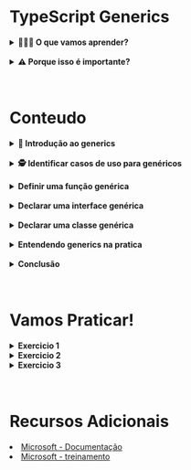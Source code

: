 # TypeScript Generics
<details>
  <summary><strong> 🤷🏽‍♀️ O que vamos aprender?</strong></summary>
  <br>
  <p>
   Aqui você vai aprender sobre o generics do TybeScript, sua importância, e os contextos em que ele pode ser aplicado. 
  </p>
  <lu>
    <H3>Você sera capaz de:</H3>    
    <li> Identificar casos de uso para genéricos. </li>
    <li> Definir uma função genérica. </li>
    <li> Declarar uma interface genérica. </li>
    <li> Declarar uma classe genérica </li>
    <li> Entender o conceito de Type Constraints  </li>
  </lu>
</details>
<br>
<details>
  <summary><strong> ⚠️ Porque isso é importante? </strong></summary>
  <br>
  <lu>    
      <li> Fornecer mais flexibilidade ao trabalhar com tipos. </li>
      <li> Permitir a reutilização de código.</li>
      <li> Reduzir a necessidade de usar o tipo any </li>
  </lu>     
</details>
<br>
<br>
<h1>Conteudo</h1>
<details>
  <summary><strong> 🔰 Introdução ao generics </strong></summary>
  <br>
  <p>De acordo com a documentação “Os genéricos são modelos de código que você pode definir e reutilizar em toda a base de código. Eles fornecem uma forma de informar a funções, classes ou interfaces que tipo você deseja usar ao chamá-las.”. </p>
  <p>Para entender melhor, você pode fazer uma analogia com as figuras a baixo onde a chave representa a funções, classes ou interfaces, e a ponta representa o tipo do dado.</p>
  <p>
    <img src="https://raw.githubusercontent.com/DaniloRamalhoSilva/generics/master/imagens/kitFerramenta.png?token=GHSAT0AAAAAAB5SWF6D4JR566K2B6KQZZNEY6ZPSSQ" width="350" alt="kit chave">
    <img src="https://raw.githubusercontent.com/DaniloRamalhoSilva/generics/master/imagens/chaveMultiUso.png?token=GHSAT0AAAAAAB5SWF6CTSVD6HW5Z2KBLGYQY6ZPSAQ" width="350" alt="chave multi uso">
  </p>
  <p>Na imagem 1, sem o uso do generic você precisaria de varias funções, classes ou interfaces, uma para cada tipo de dado. Já na imagem 2, com o uso do generics você precisaria apenas de uma funções, classes ou interfaces e o tipo do dado seri informado apenas quando ela for utilizada. </p>

</details>
<br>
<details>
  <summary><strong> 🕵️ Identificar casos de uso para genéricos </strong></summary>
  <br>
  <p>Quando a  funções, classes ou interfaces, for igual, mudando apenas o seu tipo, podemos refatorar usando o generics e informar o tipo apenas quando ela for chamada.</p>

</details>
<br>
<details>
  <summary><strong> Definir uma função genérica </strong></summary>
  <br>
  <p>Para entendermos como definir uma função generic vamos imaginar que precisamos de uma função simples que receba um parâmetro e o retorna.
  </p>
  <p>Pensando no uso do typeScripte precisaríamos criar uma função do tipo any, o que não e recomendado.</p>
 
  ```typescript
    function semGenerics (param: any): any {
			return param;
		}
  ```
  <br>
  <p>ou varias funçoes, uma para cada tipo de dado, o que deixaria o projeto maior e mais complexo.
  </p>

  ```typescript
    function semGenericsNunber(param: number): number {
			return param;
	  }
    
		function semGenericsString(param: string): string {
			return param;
	  }
  ```
  <p>Mas com o uso do generics sus problemas acabaram!</p> 
	<p>Podemos definir uma função generica e informar o seu tipo apenas quando a mesma for utilizada.</p>

  ```typescript
    function comGenerics<T>(param: T): T {
		  return param;
	  }
	  
    comGenerics<number>(2);
		comGenerics<string>(“Olá mundo”);
  ```
  <p>Repare que o T entre os colchetes angulares (<>) recebe um tipo quando a função e chamada e atribui esse tipo a letra T do parâmetro e do retorno da função.</p>

  <p>
    <img src="" width="350" alt="injeção Tipo">
  </p>

</details>
<br>
<details>
  <summary><strong> Declarar uma interface genérica </strong></summary>
  <br>
  <p>Para entendermos o uso de uma interface genérica vamos imaginar que precisamos de uma função que filtra um Id em um arrey de ids, sendo que essa função sirva tanto para ids do tipo string, quanto para ids do tipo number.</p>
  <p>Como seria isso?</p>
  <p>Primeiro vamos criar uma função generic como aprendemos anteriormente, mas agora com dois parâmetros, um id e um arrey de ids.</p>

  ```typescript
    function filterById<T>(id: T, dataIds: Array<T>): T {
      const mmatcheId = dataIds.filter(dataId => dataId.id === id)
      return mmatcheId[0];
    }
    onsole.log(filterById<number>(4, [1, 2, 3, 4, 10 ]));
    // 4
  ```
  <p>Agora que temos nossa função funcionando vamos substituir esse array genérico por um mais especifico usando uma interface.</p>
  
  ```typescript
    interface Data <T> {
      id: T;
      nome: string;
    }

    const dataIdNunber = [
      {id: 1, nome: 'bola'},
      {id: 2, nome: 'carrinho'},
      {id: 3, nome: 'boneca'},
      {id: 10, nome: 'lego'},
    ]

    const dataIdString = [
      {id: 'bola', nome: 'bola'},
      {id: 'carrinho', nome: 'carrinho'},
      {id: 'boneca', nome: 'boneca'},
      {id: 'lego', nome: 'lego'},
    ]

    function filterById<T>(id: T, dataIds: Data<T>[]): Data<T> {
      const mmatcheId = dataIds.filter(dataId => dataId.id === id)
      return mmatcheId[0];
    }

    console.log(filterById<number>(10, dataIdNunber)); 
    // { id: 10, nome: 'lego' }
    console.log(filterById<string>('boneca', dataIdString)); 
    // { id: 'boneca', nome: 'boneca' }

  ```

  <p>Repare que nossa função mesmo usando uma interface, funciona tanto com ids do tipo string quanto do tipo number, porem ainda temos um pequeno problema, nossa interface generica ficou generica de mais podendo ser de qualquer tipo, sendo assim podemos resolver este problema usando o conceito de Type Constraints, restringindo nossos tipos de acordo com o que queremos.</p>
  <p>Para isso basta usar a palavra reservada “extends” depois do “T” e os tipo que queremos que o nosso “T” aceite, no nosso caso, string ou number.</P>
  <p>E nosso código ficara desta forma:</p>

  ```typescript
    interface Data <T extends string | number> {
      id: T;
      nome: string;
    }

    const dataIdNunber = [
      {id: 1, nome: 'bola'},
      {id: 2, nome: 'carrinho'},
      {id: 3, nome: 'boneca'},
      {id: 10, nome: 'lego'},
    ]

    const dataIdString = [
      {id: 'bola', nome: 'bola'},
      {id: 'carrinho', nome: 'carrinho'},
      {id: 'boneca', nome: 'boneca'},
      {id: 'lego', nome: 'lego'},
    ]

    function filterById<T extends string | number>(id: T, dataIds: Data<T>[]): Data<T> {
      const mmatcheId = dataIds.filter(dataId => dataId.id === id)
      return mmatcheId[0];
    }

  ```

</details>
<br>
<details>
  <summary><strong> Declarar uma classe genérica </strong></summary>
  <br>
  <p>Agora que já sabemos como definir e declarar funções e interfaces genéricas, fica mais fácil entendermos como usar classe genérica.</p>
  <p>No exemplo a seguir iremos implementar uma classe com apenas um método que recebe dois parâmetros e printa o tipo de cada um deles no console. </p>

  ```typescript
    class GenericClass<T> {
      public PrintTypeOf = (param1: T, param2: T) => {
        console.log(`${param1} é do tipo ${typeof param1}`);
        console.log(`${param2} é do tipo ${typeof param2}`);
      }
    }
    const myGenericNumber = new GenericClass<number>();
    const myGenericString = new GenericClass<string>();

    myGenericNumber.typeOf(5, 6);
    // 5 é do tipo number
    // 6 é do tipo number

    myGenericString.typeOf("olá", "mundo");
    // olá é do tipo string
    // mundo é do tipo string
  ```
  <p>Repare que passamos o tipo dos parâmetros do método PrintTypeOf apenas quando a classe foi instanciada, e o tipo foi atribuído aos parâmetros por meio da letra T, e ao chamarmos o método, o typeScript nos “obriga” a usarmos dois parâmetros do tipo string.</p>
  <p>Mas e se precisássemos de mais de um tipo genérico, sera que tem como?</p>
  <p>A resposta e Simm!!!</p>
  <p>Podemos passar quantos tipos precisarmos entre os colchetes angulares (<>), porexemple, função<Tipo1, Tipo2, Tipo3, ...>(). Isso pode ser comparado aos colchetes do javaScrip, função(paranmetro1, parametro2, parametro3, ...)</p>

  ```typescript
    class GenericClass<T, U> {
      public typeOf = (param1: T, param2: U) =>{
        console.log(`${param1} é do tipo ${typeof param1}`);
        console.log(`${param2} é do tipo ${typeof param2}`);
      }
    }
    const myGeneric = new GenericClass<number, string>();
    myGeneric.typeOf(5, 'ola');
    // 5 é do tipo number
    // ola é do tipo string

  ```
  <p>Neste caso além da letra T entre os colchetes angulares (<>) também temos a letra U, assim podemos passar um tipo para cada “letra” e atribuir estes tipos aos parâmetros do método "PrintTypeOf"<br>
  T =  number <br>
  U =  string</p>

  <p>
    <img src="" width="350" alt="injeção Tipo">
  </p>


</details>
<br>
<details>
  <summary><strong> Entendendo generics na pratica </strong></summary>
  <br>
  <p>Agora você deve estar se perguntando, “Beleza, já sei para que serve e quando devo utilizar, mas como eu faço isso na pratica?”.</p>
  <p>"Bora codar" que te explico!</p> 
  <p>Para aplicarmos o que aprendemos e fixar o conhecimento vamos refatorar o codigo a seguir.</p>

  - <h2><b>Aplicação sem generics</b></h2>
  <p>Estrutura do projeto <br>
  src <br>
  |_ data.ts<br>
  |_ index.ts<br>
  |_ Product.ts<br>
  |_ User.ts</p>
  <br>
  <p>No arquivo “Data.ts” temos dois arreys de objetos “dataUser” e “dataProduct” que vão simular o baco de dados.</p>

  ```typescript
    // Data.ts
    export const dataUser = [
      {id: 1, nome: 'Maria'},
      {id: 2, nome: 'João'},
      {id: 3, nome: 'Pedro'},
      {id: 10, nome: 'Gloria'},
    ]

    export const dataProduct = [
      {id: '7891', descrição: 'bola'},
      {id: '7892', descrição: 'carrinho'},
      {id: '7893', descrição: 'boneca'},
      {id: '7894', descrição: 'lego'},
    ]
  ```
  <br>
  <p>No arquivo “Product.ts” temos uma interface “IProduct” e a classe “Product” com alguns metodos que simula a inserção (create), consulta por id (getById) e consulta todos os produtos (getAll);</p>

   ```typescript
    // Product.ts
    export interface Iproduct{
      id: string;
      descrição: string;
    }

    export default class Product {
      public create = (produto: Iproduct, data: Iproduct[]): Iproduct => {
        data.push(produto);
        return produto;
      }

      public getById = (id: string, data: Iproduct[]): Iproduct => {
        return data.filter((d) => id === d.id )[0];
      }

      public getAll = (data: Iproduct[]) => {
        return data;
      }
    } 
  ```
  <br>
  <p>No arquivo “User.ts” temos uma interface “IUser” e a classe “User” com alguns metodos que simula a inserção (create), consulta por id (getById) e consulta todos os usuarios (getAll);</p>

  ```typescript
    // User.ts
    export interface IUser{
      id: number;
      nome: string;
    }

    export default class User {
      public create = (produto: IUser, data: IUser[]): IUser => {
        data.push(produto);
        return produto;
      }

      public getById = (id: number, data: IUser[]): IUser => {
        return data.filter((d) => id === d.id )[0];
      }

      public getAll = (data: IUser[]) => {
        return data;
      }
    } 
  ```
  <br>
  <p>No arquivo “index.ts”, importamos o nosso “banco de dados” representado pelos arreys “dataUser” e “dataProduct” e importamos as classes “Product” e “User”, para podermos instancialas e testar cada metodo e ver se tudo esta funcionando.</p>

  ```typescript
    // index.ts
    import { dataProduct, dataUser } from './data';

    import User from "./User";
    import Product from "./Product";

    const myUser = new User();
    const myProduct = new Product();

    console.log( myUser.create({id: 11, nome: 'Pati'}, dataUser) );
    // { id: 11, nome: 'Pati' }
    console.log( myUser.getById(2, dataUser) );
    // { id: 2, nome: 'João' }
    console.log( myUser.getAll(dataUser) );
    /* [
      { id: 1, nome: 'Maria' },
      { id: 2, nome: 'João' },
      { id: 3, nome: 'Pedro' },
      { id: 10, nome: 'Gloria' },
      { id: 11, nome: 'Pati' }
    ] */

    console.log( myProduct.create({id: "7899", descrição: 'xadres'}, dataProduct) );
    // { id: '7899', 'descrição': 'xadres' }
    console.log( myProduct.getById('7892', dataProduct) );
    // { id: '7892', 'descrição': 'carrinho' }
    console.log( myProduct.getAll(dataProduct) );
    /* [
      { id: '7891', 'descrição': 'bola' },
      { id: '7892', 'descrição': 'carrinho' },
      { id: '7893', 'descrição': 'boneca' },
      { id: '7894', 'descrição': 'lego' },
      { id: '7899', 'descrição': 'xadres' }
    ] */
  ```
  <p>Agora que tudo esta funcionando vamos começar a refatorar e aplicar os conhecimentos de generics.</p>
  <p>Para isso pademos reparar que os metodos das classes “Product” e “User” são bem parecidos, mudando apenas os tipos e as entidades recebidas e retornadas.</p>

  <p>
    <img src="" width="350" alt="comparando">
  </p>

  <p>Levando isso em consideração podemos então criar uma classe abstrata, implementar os métodos de forma genérica e estender dessa classe para  “Product” e “User”</p>

  - <h2><b>Refatorando com uso de generics</b></h2>
  <p> src <br>
  |_ CRUD.ts<br>
  |_ data.ts<br>
  |_ index.ts<br>
  |_ Product.ts<br>
  |_ User.ts</p>

  <p>No arquivo “CRUD.ts” vamos criar a classe CRUD esperar dois tipos diferentes, um atribuindo a letra “T” que representa o tipo da entidade, e outro a letra “U”, que representa o tipo do id.</p>

  ```typescript
    // CRUD.ts
    export default abstract class CRUD<T , U> {
      public create = (entity: T, data: T[]): T => {
        data.push(entity);
        return entity;
      }

      public getById = (id: U, data: T[]): T => {
        return data.filter((d) => id === d.id )[0];
      }

      public getAll = (data: T[]) => {
        return data;
      }
    }
  ```
  <br>
  <p>O arquivo “Product.ts” sera refatorado, deixando nossa classe “Product” desta forma.</p>

   ```typescript
    // Product.ts
    import CRUD from "./CRUD";

    export interface Iproduct{
      id: string;
      descrição: string;
    }

    export default class Product extends CRUD<Iproduct, string> {} 
  ```
  <br>
  <p>O arquivo  “User.ts” sera refatorada, deixando nossa classe “User” desta forma.</p>

  ```typescript
    // User.ts
    import CRUD from "./CRUD";

    export interface IUser{
      id: number;
      nome: string;
    }

    export default class User extends CRUD<IUser, number> {}  
  ```
  <br>
  <p>O arquivo  “User.ts” sera refatorada, deixando nossa classe “User” desta forma.</p>
  <p>E voala! </p>
  <br>
  <p>A gora podemos extender nossa Classe CRUD para diversas outras entidades e usufluir dos poderes do generics, deixando nosso codigo mais robusto, sem ficar repetindo codigos. Bacana ne?</p>
  <br>
  <p>Agora apenas para fins didáticos e relembrarmos o conceito de Type Constraints, vamos fazer mais uma refatoração a nossa classe CRUD restringindo nossa letra T a apenas receber entidades do tipo “Product” ou do tipo “User”, e restringir a letra U apenas aos tipos number ou string.</p>

  ```typescript
    // CRUD.ts
    import { Iproduct } from "./Product";
    import { IUser } from "./User";

    export default abstract class CRUD<
      T extends IUser | Iproduct, 
      U extends string | number
    > {
      public create = (entity: T, data: T[]): T => {
      data.push(entity);
      return entity;
      }

      public getById = (id: U, data: T[]): T => {
      return data.filter((d) => id === d.id )[0];
      }

      public getAll = (data: T[]) => {
      return data;
      }
    }  
  ```
</details>
<br>
<details>
  <summary><strong> Conclusão </strong></summary>
  <br>
  <p>Hoje aprendemos sobre os generics do typescript, aprendemos Identificar casos de uso para genéricos, a definir uma função e a declarar interfaces e classes genérica.</p>
  <br>
  <p>E com isso podemos perceber que os generics podem deixar nossos códigos menores mais limpos e legíveis sem perder a robustez e confiabilidade do typescript.</p>
  <br>
  <p>Pode parecer meio abstrato no começo, mas você pegará o jeito com a prática 😉. Não hesite em consultar este conteúdo novamente em caso de dúvidas!</p>

</details>
<br>
<br>
<h1>Vamos Praticar!</h1>
<details>
  <summary><strong> Exercicio 1 </strong></summary>
  <br>
  <p>1. Dado o codigo abaixo implemente a funções comparaGeneric de mode que subistutua as funçoes comparaNumber e comparaString<Br> 
  obs. o paremetros da função comparaGeneric devem ser tipados e serem do mesmo tipo para que possam ser comparados corretamente.</p>

  ```typescript
    function comparaNumeros(x: number, y: number): boolean {
      if(x !== y) return true;
      return false;
    }

    function comparaString(x: string, y: string): boolean {
      if(x !== y) return true;
      return false;
    }

    function comparaGeneric(): boolean {
      // implemente esta função 
    }

    console.log(comparaGeneric<number>(3, 3)); // true
    console.log(comparaGeneric<string>('78', '72')); // false    
  ```
</details>
<details>
  <summary><strong> Exercicio 2 </strong></summary>
  <br>
  <p>2. Dado o codigo abaixo refetore a interface IDataId  e a função filterById de modo que a função possa filtra ids do tipo string ou do tipo number;<br>
  Dica: lembrese do conceito de Type Constraints</p>

  ```typescript
    interface IDataId {
      id: number;
      nome: string;
    }

    const produto = [
      {id: "7891", nome: "bola"}, 
      {id: "7892", nome: "carro"}, 
      {id: "7893", nome: "Pipa"}, 
      {id: "7892", nome: "boneca"}
    ]

    const cliente = [
      {id: 1, nome: "Maria"}, 
      {id: 2, nome: "João"}, 
      {id: 10, nome: "Pedro"}, 
      {id: 11, nome: "Larisa"},
    ]

    const filterById = (id: number , data: IDataId[] ) => {
      return data.filter((d) => id === d.id);
    }

    console.log(filterById(2, cliente)); // {id: 2, nome: "João"},
    console.log(filterById("7892", produto )); // {id: "7892", nome: "carro"},    
  ```

</details>
<details>
  <summary><strong> Exercicio 3 </strong></summary>
  <br>
  <p>3. Dado os arreys “produtos” e “clientes” abaixo faça:</p>

  ```typescript
    const produto = [
      {id: "7891", nome: "bola"}, 
      {id: "7892", nome: "carro"}, 
      {id: "7893", nome: "Pipa"}, 
      {id: "7892", nome: "boneca"}
    ]

    const cliente = [
      {id: 1, nome: "Maria"}, 
      {id: 2, nome: "João"}, 
      {id: 10, nome: "Pedro"}, 
      {id: 11, nome: "Larisa"},
    ]
  ```
  - Crie uma classe abstrata “ClassBase”<br>
  - Crie a classe “Cliente” e extenda da classe  “ClassBase”<br>
  - Crie a classe “Produto” e extenda da classe  “ClassBase”<br>
  - O construtor da “ClassBase” deve receber um atributo generico, podendo ser um arrey de clientes ou um arrey de usuarios;<br>
  - O costrutor da classe “Cliente” deve ter o metodo super passando o arrey de clientes;<br>
  - O costrutor da classe “Produto” deve ter o metodo super passando o arrey de produtos;<br>
  - A classe “ClassBase” deve ter os metodos: create, delete, update, getById e getAll<br>
    - O metodos getAll se for chamado por uma instacia da classe “Cliente” deve retornar o arrey de clientes. <br>
      Exemple da chamada:
      ```typescript
        myCliente.getAll()    
      ```
      Exemple de saida:
      ```typescript
        [
          { id: 1, nome: 'Maria' },
          { id: 2, nome: 'João' },
          { id: 10, nome: 'Pedro' },
          { id: 11, nome: 'Larisa' }
        ]    
      ```
    
    - O metodos getById  se for chamado por uma instacia da classe “Cliente” deve receber um parametro do tipo number e retornar um objeto no formato {id: number , nome: string}.
      Exemple da chamada:
      ```typescript
        myCliente.getById(1)    
      ```
      Exemple de saida:
      ```typescript
        { id: 1, nome: 'Maria' }   
      ```
    
    - O metodos create se for chamado por uma instacia da classe “Cliente” deve receber um objeto no formato {id: number , nome: string} e retornar o arrey de clientes atualizada com a inserção.
      Exemple da chamada:
      ```typescript
        myCliente.create({id: 21, nome: 'Fabilo'})    
      ```
      Exemple de saida:
      ```typescript
        [
          { id: 1, nome: 'Maria' },
          { id: 2, nome: 'João' },
          { id: 10, nome: 'Pedro' },
          { id: 11, nome: 'Larisa' },
          { id: 21, nome: 'Fabilo' }
        ]  
      ```
    
    - O metodos delete  se for chamado por uma instacia da classe “Cliente” deve receber um parametro do tipo number e retornar o arrey de clientes atualizado.
      Exemple da chamada:
      ```typescript
        myCliente.delete(1)   
      ```
      Exemple de saida:
      ```typescript
        [
          { id: 2, nome: 'João' },
          { id: 10, nome: 'Pedro' },
          { id: 11, nome: 'Larisa' },
          { id: 21, nome: 'Fabilo' }
        ] 
      ```
    
    - O metodos update se for chamado por uma instacia da classe “Cliente” deve receber dois parametros um do tipo number  e um objeto no formato {id: number , nome: string} e retornar o arrey de clientes atualizado.
      Exemple da chamada:
      ```typescript
        myCliente.update(21, {id: 21, nome: 'Fabio'})   
      ```
      Exemple de saida:
      ```typescript
        [
          { id: 2, nome: 'João' },
          { id: 10, nome: 'Pedro' },
          { id: 11, nome: 'Larisa' },
          { id: 21, nome: 'Fabio' }
        ]
      ```

    - O metodos getAll se for chamado por uma instacia da classe “Produto” deve retornar o arrey de produtos.
      Exemple da chamada:
      ```typescript
        myProduct.getAll()   
      ```
      Exemple de saida:
      ```typescript
        [
          { id: '7891', nome: 'bola' },
          { id: '7892', nome: 'carro' },
          { id: '7893', nome: 'Pipa' },
          { id: '7892', nome: 'boneca' }
        ]
      ```

    - O metodos getById  se for chamado por uma instacia da classe “Produto” deve receber um parametro do tipo string e retornar um objeto no formato {id: string , nome: string} .
      Exemple da chamada:
      ```typescript
        myProduct.getById("7891")   
      ```
      Exemple de saida:
      ```typescript
        { id: '7891', nome: 'bola' }
      ```

    - O metodos create se for chamado por uma instacia da classe “Produto” deve receber um objeto no formato {id: string , nome: string} e retornar o arrey de produtos atualizado com a inserção.
      Exemple da chamada:
      ```typescript
        myProduct.create({id: "7899", nome: 'xadrez'})   
      ```
      Exemple de saida:
      ```typescript
        [
          { id: '7891', nome: 'bola' },
          { id: '7892', nome: 'carro' },
          { id: '7893', nome: 'Pipa' },
          { id: '7892', nome: 'boneca' },
          { id: '7899', nome: 'xadrez' }
        ]
      ```

    - O metodos delete  se for chamado por uma instacia da classe “Produto” deve receber um parametro do tipo string e  retornar o arrey de produtos atualizado.
      Exemple da chamada:
      ```typescript
        myProduct.delete("7891")  
      ```
      Exemple de saida:
      ```typescript
        [
          { id: '7892', nome: 'carro' },
          { id: '7893', nome: 'Pipa' },
          { id: '7892', nome: 'boneca' },
          { id: '7899', nome: 'xadrez' }
        ]
      ```

    - O metodos update se for chamado por uma instacia da classe “Produto” deve receber dois parametros um do tipo string e um objeto no formato {id: string , nome: string} e retornar o arrey de clientes atualizado..
      Exemple da chamada:
      ```typescript
        myProduct.update("7899", {id: "7899", nome: 'Jogo de xadrez'}) 
      ```
      Exemple de saida:
      ```typescript
        [
          { id: '7892', nome: 'carro' },
          { id: '7893', nome: 'Pipa' },
          { id: '7892', nome: 'boneca' },
          { id: '7899', nome: 'Jogo de xadrez' }
        ]
      ```
</details>
<br>
<br>
<h1>Recursos Adicionais</h1>
<lu>
    <li><a href="https://www.typescriptlang.org/docs/handbook/2/generics.html">Microsoft - Documentação</a> </li>
    <li><a href="https://learn.microsoft.com/pt-br/training/modules/typescript-generics/">Microsoft - treinamento</a> </li>
  </lu>